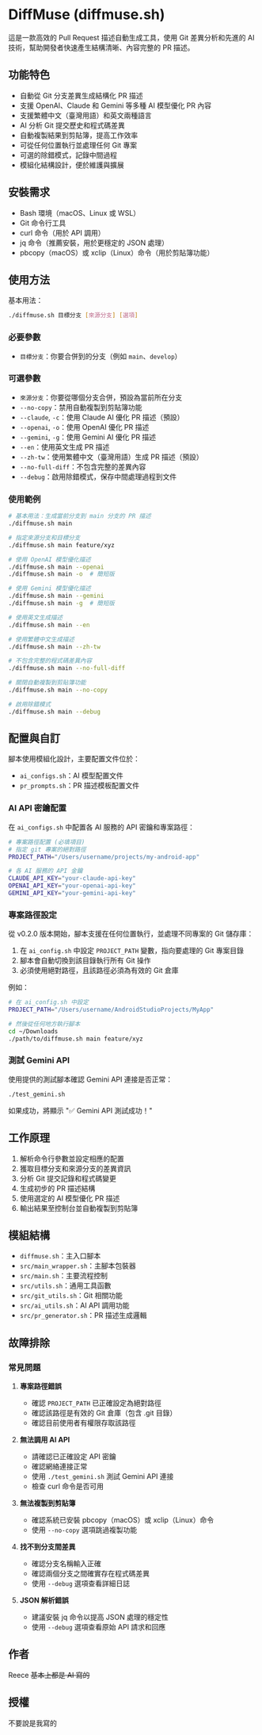 # DiffMuse (diffmuse.sh)

這是一款高效的 Pull Request 描述自動生成工具，使用 Git 差異分析和先進的 AI 技術，幫助開發者快速產生結構清晰、內容完整的 PR 描述。

## 功能特色

- 自動從 Git 分支差異生成結構化 PR 描述
- 支援 OpenAI、Claude 和 Gemini 等多種 AI 模型優化 PR 內容
- 支援繁體中文（臺灣用語）和英文兩種語言
- AI 分析 Git 提交歷史和程式碼差異
- 自動複製結果到剪貼簿，提高工作效率
- 可從任何位置執行並處理任何 Git 專案
- 可選的除錯模式，記錄中間過程
- 模組化結構設計，便於維護與擴展

## 安裝需求

- Bash 環境（macOS、Linux 或 WSL）
- Git 命令行工具
- curl 命令（用於 API 調用）
- jq 命令（推薦安裝，用於更穩定的 JSON 處理）
- pbcopy（macOS）或 xclip（Linux）命令（用於剪貼簿功能）

## 使用方法

基本用法：
```bash
./diffmuse.sh 目標分支 [來源分支] [選項]
```

### 必要參數

- `目標分支`：你要合併到的分支（例如 `main`、`develop`）

### 可選參數

- `來源分支`：你要從哪個分支合併，預設為當前所在分支
- `--no-copy`：禁用自動複製到剪貼簿功能
- `--claude`, `-c`：使用 Claude AI 優化 PR 描述（預設）
- `--openai`, `-o`：使用 OpenAI 優化 PR 描述
- `--gemini`, `-g`：使用 Gemini AI 優化 PR 描述
- `--en`：使用英文生成 PR 描述
- `--zh-tw`：使用繁體中文（臺灣用語）生成 PR 描述（預設）
- `--no-full-diff`：不包含完整的差異內容
- `--debug`：啟用除錯模式，保存中間處理過程到文件

### 使用範例

```bash
# 基本用法：生成當前分支到 main 分支的 PR 描述
./diffmuse.sh main

# 指定來源分支和目標分支
./diffmuse.sh main feature/xyz

# 使用 OpenAI 模型優化描述
./diffmuse.sh main --openai
./diffmuse.sh main -o  # 簡短版

# 使用 Gemini 模型優化描述
./diffmuse.sh main --gemini
./diffmuse.sh main -g  # 簡短版

# 使用英文生成描述
./diffmuse.sh main --en

# 使用繁體中文生成描述
./diffmuse.sh main --zh-tw

# 不包含完整的程式碼差異內容
./diffmuse.sh main --no-full-diff

# 關閉自動複製到剪貼簿功能
./diffmuse.sh main --no-copy

# 啟用除錯模式
./diffmuse.sh main --debug
```

## 配置與自訂

腳本使用模組化設計，主要配置文件位於：

- `ai_configs.sh`：AI 模型配置文件
- `pr_prompts.sh`：PR 描述模板配置文件

### AI API 密鑰配置

在 `ai_configs.sh` 中配置各 AI 服務的 API 密鑰和專案路徑：

```bash
# 專案路徑配置 (必填項目)
# 指定 git 專案的絕對路徑
PROJECT_PATH="/Users/username/projects/my-android-app"

# 各 AI 服務的 API 金鑰
CLAUDE_API_KEY="your-claude-api-key"
OPENAI_API_KEY="your-openai-api-key"
GEMINI_API_KEY="your-gemini-api-key"
```

### 專案路徑設定

從 v0.2.0 版本開始，腳本支援在任何位置執行，並處理不同專案的 Git 儲存庫：

1. 在 `ai_config.sh` 中設定 `PROJECT_PATH` 變數，指向要處理的 Git 專案目錄
2. 腳本會自動切換到該目錄執行所有 Git 操作
3. 必須使用絕對路徑，且該路徑必須為有效的 Git 倉庫

例如：
```bash
# 在 ai_config.sh 中設定
PROJECT_PATH="/Users/username/AndroidStudioProjects/MyApp"

# 然後從任何地方執行腳本
cd ~/Downloads
./path/to/diffmuse.sh main feature/xyz
```

### 測試 Gemini API

使用提供的測試腳本確認 Gemini API 連接是否正常：

```bash
./test_gemini.sh
```

如果成功，將顯示 "✅ Gemini API 測試成功！"

## 工作原理

1. 解析命令行參數並設定相應的配置
2. 獲取目標分支和來源分支的差異資訊
3. 分析 Git 提交記錄和程式碼變更
4. 生成初步的 PR 描述結構
5. 使用選定的 AI 模型優化 PR 描述
6. 輸出結果至控制台並自動複製到剪貼簿

## 模組結構

- `diffmuse.sh`：主入口腳本
- `src/main_wrapper.sh`：主腳本包裝器
- `src/main.sh`：主要流程控制
- `src/utils.sh`：通用工具函數
- `src/git_utils.sh`：Git 相關功能
- `src/ai_utils.sh`：AI API 調用功能
- `src/pr_generator.sh`：PR 描述生成邏輯

## 故障排除

### 常見問題

1. **專案路徑錯誤**
   - 確認 `PROJECT_PATH` 已正確設定為絕對路徑
   - 確認該路徑是有效的 Git 倉庫（包含 .git 目錄）
   - 確認目前使用者有權限存取該路徑

2. **無法調用 AI API**
   - 請確認已正確設定 API 密鑰
   - 確認網絡連接正常
   - 使用 `./test_gemini.sh` 測試 Gemini API 連接
   - 檢查 curl 命令是否可用

3. **無法複製到剪貼簿**
   - 確認系統已安裝 pbcopy（macOS）或 xclip（Linux）命令
   - 使用 `--no-copy` 選項跳過複製功能

4. **找不到分支間差異**
   - 確認分支名稱輸入正確
   - 確認兩個分支之間確實存在程式碼差異
   - 使用 `--debug` 選項查看詳細日誌

5. **JSON 解析錯誤**
   - 建議安裝 jq 命令以提高 JSON 處理的穩定性
   - 使用 `--debug` 選項查看原始 API 請求和回應

## 作者

Reece
~~基本上都是 AI 寫的~~

## 授權

不要說是我寫的
